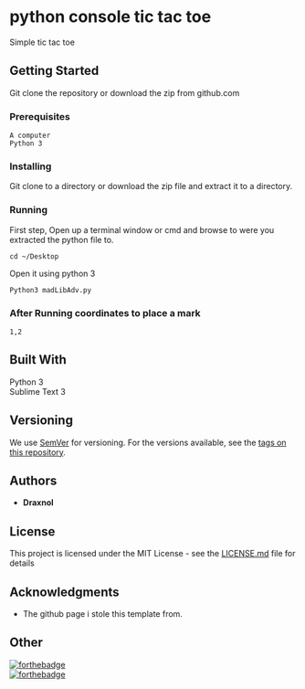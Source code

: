 # python console tic tac toe

Simple tic tac toe
## Getting Started

Git clone the repository or download the zip from github.com
### Prerequisites


```
A computer
Python 3
```

### Installing
Git clone to a directory or download the zip file and extract it to a directory.
### Running
First step, Open up a terminal window or cmd and browse to were you extracted the python file to.

```
cd ~/Desktop
```

Open it using python 3

```
Python3 madLibAdv.py
```
### After Running coordinates to place a mark
```
1,2
```

## Built With
Python 3  
Sublime Text 3

## Versioning

We use [SemVer](http://semver.org/) for versioning. For the versions available, see the [tags on this repository](https://github.com/your/project/tags). 

## Authors

* **Draxnol**

## License

This project is licensed under the MIT License - see the [LICENSE.md](LICENSE.md) file for details

## Acknowledgments

* The github page i stole this template from.
## Other
[![forthebadge](http://forthebadge.com/images/badges/uses-badges.svg)](http://forthebadge.com)  
[![forthebadge](http://forthebadge.com/images/badges/built-with-resentment.svg)](http://forthebadge.com)